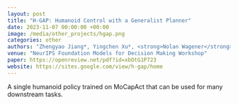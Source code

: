 ```yaml
---
layout: post
title: "H-GAP: Humanoid Control with a Generalist Planner"
date: 2023-11-07 00:00:00 +00:00
image: /media/other_projects/hgap.png
categories: other
authors: "Zhengyao Jiang*, Yingchen Xu*, <strong>Nolan Wagener</strong>, Yicheng Luo, Michael Janner, Edward Grefenstette, Yuandong Tian, Tim Rocktäschel"
venue: "NeurIPS Foundation Models for Decision Making Workshop"
paper: https://openreview.net/pdf?id=xbOtG1P723
website: https://sites.google.com/view/h-gap/home
---
```

A single humanoid policy trained on MoCapAct that can be used for many downstream tasks.
